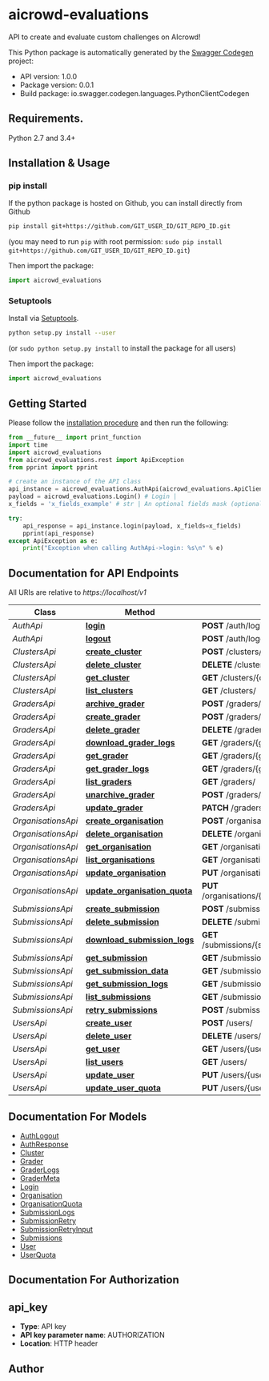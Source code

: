 # aicrowd-evaluations
API to create and evaluate custom challenges on AIcrowd!

This Python package is automatically generated by the [Swagger Codegen](https://github.com/swagger-api/swagger-codegen) project:

- API version: 1.0.0
- Package version: 0.0.1
- Build package: io.swagger.codegen.languages.PythonClientCodegen

## Requirements.

Python 2.7 and 3.4+

## Installation & Usage
### pip install

If the python package is hosted on Github, you can install directly from Github

```sh
pip install git+https://github.com/GIT_USER_ID/GIT_REPO_ID.git
```
(you may need to run `pip` with root permission: `sudo pip install git+https://github.com/GIT_USER_ID/GIT_REPO_ID.git`)

Then import the package:
```python
import aicrowd_evaluations 
```

### Setuptools

Install via [Setuptools](http://pypi.python.org/pypi/setuptools).

```sh
python setup.py install --user
```
(or `sudo python setup.py install` to install the package for all users)

Then import the package:
```python
import aicrowd_evaluations
```

## Getting Started

Please follow the [installation procedure](#installation--usage) and then run the following:

```python
from __future__ import print_function
import time
import aicrowd_evaluations
from aicrowd_evaluations.rest import ApiException
from pprint import pprint

# create an instance of the API class
api_instance = aicrowd_evaluations.AuthApi(aicrowd_evaluations.ApiClient(configuration))
payload = aicrowd_evaluations.Login() # Login | 
x_fields = 'x_fields_example' # str | An optional fields mask (optional)

try:
    api_response = api_instance.login(payload, x_fields=x_fields)
    pprint(api_response)
except ApiException as e:
    print("Exception when calling AuthApi->login: %s\n" % e)

```

## Documentation for API Endpoints

All URIs are relative to *https://localhost/v1*

Class | Method | HTTP request | Description
------------ | ------------- | ------------- | -------------
*AuthApi* | [**login**](docs/AuthApi.md#login) | **POST** /auth/login | 
*AuthApi* | [**logout**](docs/AuthApi.md#logout) | **POST** /auth/logout | 
*ClustersApi* | [**create_cluster**](docs/ClustersApi.md#create_cluster) | **POST** /clusters/ | 
*ClustersApi* | [**delete_cluster**](docs/ClustersApi.md#delete_cluster) | **DELETE** /clusters/{cluster_id} | 
*ClustersApi* | [**get_cluster**](docs/ClustersApi.md#get_cluster) | **GET** /clusters/{cluster_id} | 
*ClustersApi* | [**list_clusters**](docs/ClustersApi.md#list_clusters) | **GET** /clusters/ | 
*GradersApi* | [**archive_grader**](docs/GradersApi.md#archive_grader) | **POST** /graders/{grader_id}/archive | 
*GradersApi* | [**create_grader**](docs/GradersApi.md#create_grader) | **POST** /graders/ | 
*GradersApi* | [**delete_grader**](docs/GradersApi.md#delete_grader) | **DELETE** /graders/{grader_id} | 
*GradersApi* | [**download_grader_logs**](docs/GradersApi.md#download_grader_logs) | **GET** /graders/{grader_id}/logs/download | 
*GradersApi* | [**get_grader**](docs/GradersApi.md#get_grader) | **GET** /graders/{grader_id} | 
*GradersApi* | [**get_grader_logs**](docs/GradersApi.md#get_grader_logs) | **GET** /graders/{grader_id}/logs | 
*GradersApi* | [**list_graders**](docs/GradersApi.md#list_graders) | **GET** /graders/ | 
*GradersApi* | [**unarchive_grader**](docs/GradersApi.md#unarchive_grader) | **POST** /graders/{grader_id}/unarchive | 
*GradersApi* | [**update_grader**](docs/GradersApi.md#update_grader) | **PATCH** /graders/{grader_id} | 
*OrganisationsApi* | [**create_organisation**](docs/OrganisationsApi.md#create_organisation) | **POST** /organisations/ | 
*OrganisationsApi* | [**delete_organisation**](docs/OrganisationsApi.md#delete_organisation) | **DELETE** /organisations/{organisation_id} | 
*OrganisationsApi* | [**get_organisation**](docs/OrganisationsApi.md#get_organisation) | **GET** /organisations/{organisation_id} | 
*OrganisationsApi* | [**list_organisations**](docs/OrganisationsApi.md#list_organisations) | **GET** /organisations/ | 
*OrganisationsApi* | [**update_organisation**](docs/OrganisationsApi.md#update_organisation) | **PUT** /organisations/{organisation_id} | 
*OrganisationsApi* | [**update_organisation_quota**](docs/OrganisationsApi.md#update_organisation_quota) | **PUT** /organisations/{organisation_id}/addquota | 
*SubmissionsApi* | [**create_submission**](docs/SubmissionsApi.md#create_submission) | **POST** /submissions/ | 
*SubmissionsApi* | [**delete_submission**](docs/SubmissionsApi.md#delete_submission) | **DELETE** /submissions/{submission_id} | 
*SubmissionsApi* | [**download_submission_logs**](docs/SubmissionsApi.md#download_submission_logs) | **GET** /submissions/{submission_id}/logs/download | 
*SubmissionsApi* | [**get_submission**](docs/SubmissionsApi.md#get_submission) | **GET** /submissions/{submission_id} | 
*SubmissionsApi* | [**get_submission_data**](docs/SubmissionsApi.md#get_submission_data) | **GET** /submissions/{submission_id}/data | 
*SubmissionsApi* | [**get_submission_logs**](docs/SubmissionsApi.md#get_submission_logs) | **GET** /submissions/{submission_id}/logs | 
*SubmissionsApi* | [**list_submissions**](docs/SubmissionsApi.md#list_submissions) | **GET** /submissions/ | 
*SubmissionsApi* | [**retry_submissions**](docs/SubmissionsApi.md#retry_submissions) | **POST** /submissions/retry | 
*UsersApi* | [**create_user**](docs/UsersApi.md#create_user) | **POST** /users/ | 
*UsersApi* | [**delete_user**](docs/UsersApi.md#delete_user) | **DELETE** /users/{user_id} | 
*UsersApi* | [**get_user**](docs/UsersApi.md#get_user) | **GET** /users/{user_id} | 
*UsersApi* | [**list_users**](docs/UsersApi.md#list_users) | **GET** /users/ | 
*UsersApi* | [**update_user**](docs/UsersApi.md#update_user) | **PUT** /users/{user_id} | 
*UsersApi* | [**update_user_quota**](docs/UsersApi.md#update_user_quota) | **PUT** /users/{user_id}/addquota | 


## Documentation For Models

 - [AuthLogout](docs/AuthLogout.md)
 - [AuthResponse](docs/AuthResponse.md)
 - [Cluster](docs/Cluster.md)
 - [Grader](docs/Grader.md)
 - [GraderLogs](docs/GraderLogs.md)
 - [GraderMeta](docs/GraderMeta.md)
 - [Login](docs/Login.md)
 - [Organisation](docs/Organisation.md)
 - [OrganisationQuota](docs/OrganisationQuota.md)
 - [SubmissionLogs](docs/SubmissionLogs.md)
 - [SubmissionRetry](docs/SubmissionRetry.md)
 - [SubmissionRetryInput](docs/SubmissionRetryInput.md)
 - [Submissions](docs/Submissions.md)
 - [User](docs/User.md)
 - [UserQuota](docs/UserQuota.md)


## Documentation For Authorization


## api_key

- **Type**: API key
- **API key parameter name**: AUTHORIZATION
- **Location**: HTTP header


## Author



